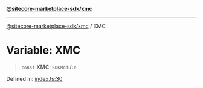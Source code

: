 [**@sitecore-marketplace-sdk/xmc**](../README.md)

***

[@sitecore-marketplace-sdk/xmc](../README.md) / XMC

# Variable: XMC

> `const` **XMC**: `SDKModule`

Defined in: [index.ts:30](https://github.com/Sitecore/sitecore-marketplace-sdk/blob/a90ac03b493793ea5a7d42ef9fc0d2eccdf4f1fb/packages/xmc/src/index.ts#L30)
